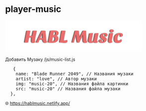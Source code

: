 # player-music

<img height="100" src="HABL Music.png" id="cse-logo" alt="HABL Saerch">

Добавить Музаку /js/music-list.js

<pre>
   {
    name: "Blade Runner 2049", // Названия музаки
    artist: "love", // Автор музаки
    img: "music-20", // Названия файла картинки
    src: "music-20" // Названия файла музаки
  },
</pre>

🌐 https://hablmusic.netlify.app/

